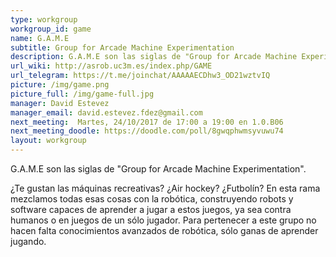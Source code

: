 ```yaml
---
type: workgroup
workgroup_id: game
name: G.A.M.E
subtitle: Group for Arcade Machine Experimentation
description: G.A.M.E son las siglas de "Group for Arcade Machine Experimentation". <br> ¿Te gustan las máquinas recreativas? ¿Air hockey? ¿Futbolín? En esta rama mezclamos todas esas cosas con la robótica, construyendo robots y software capaces de aprender a jugar a estos juegos, ya sea contra humanos o en juegos de un sólo jugador. Para pertenecer a este grupo no hacen falta conocimientos avanzados de robótica, sólo ganas de aprender jugando.
url_wiki: http://asrob.uc3m.es/index.php/GAME
url_telegram: https://t.me/joinchat/AAAAAECDhw3_OD21wztvIQ
picture: /img/game.png
picture_full: /img/game-full.jpg
manager: David Estevez
manager_email: david.estevez.fdez@gmail.com
next_meeting:  Martes, 24/10/2017 de 17:00 a 19:00 en 1.0.B06
next_meeting_doodle: https://doodle.com/poll/8gwqphwmsyvuwu74
layout: workgroup
---
```


G.A.M.E son las siglas de "Group for Arcade Machine Experimentation".

¿Te gustan las máquinas recreativas? ¿Air hockey? ¿Futbolín? En esta rama mezclamos todas esas cosas con la robótica, construyendo robots y software capaces de aprender a jugar a estos juegos, ya sea contra humanos o en juegos de un sólo jugador. Para pertenecer a este grupo no hacen falta conocimientos avanzados de robótica, sólo ganas de aprender jugando.
